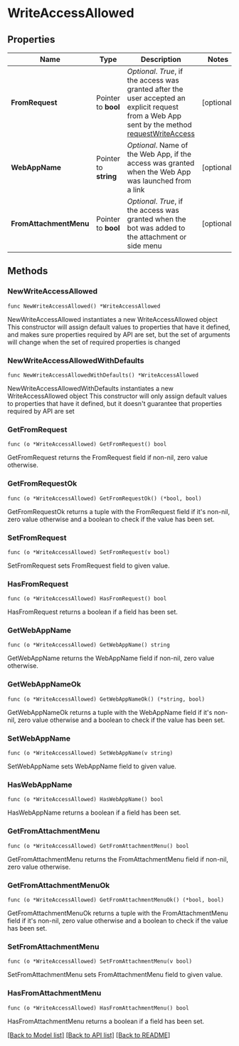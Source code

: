 # WriteAccessAllowed

## Properties

Name | Type | Description | Notes
------------ | ------------- | ------------- | -------------
**FromRequest** | Pointer to **bool** | *Optional*. *True*, if the access was granted after the user accepted an explicit request from a Web App sent by the method [requestWriteAccess](https://core.telegram.org/bots/webapps#initializing-mini-apps) | [optional] 
**WebAppName** | Pointer to **string** | *Optional*. Name of the Web App, if the access was granted when the Web App was launched from a link | [optional] 
**FromAttachmentMenu** | Pointer to **bool** | *Optional*. *True*, if the access was granted when the bot was added to the attachment or side menu | [optional] 

## Methods

### NewWriteAccessAllowed

`func NewWriteAccessAllowed() *WriteAccessAllowed`

NewWriteAccessAllowed instantiates a new WriteAccessAllowed object
This constructor will assign default values to properties that have it defined,
and makes sure properties required by API are set, but the set of arguments
will change when the set of required properties is changed

### NewWriteAccessAllowedWithDefaults

`func NewWriteAccessAllowedWithDefaults() *WriteAccessAllowed`

NewWriteAccessAllowedWithDefaults instantiates a new WriteAccessAllowed object
This constructor will only assign default values to properties that have it defined,
but it doesn't guarantee that properties required by API are set

### GetFromRequest

`func (o *WriteAccessAllowed) GetFromRequest() bool`

GetFromRequest returns the FromRequest field if non-nil, zero value otherwise.

### GetFromRequestOk

`func (o *WriteAccessAllowed) GetFromRequestOk() (*bool, bool)`

GetFromRequestOk returns a tuple with the FromRequest field if it's non-nil, zero value otherwise
and a boolean to check if the value has been set.

### SetFromRequest

`func (o *WriteAccessAllowed) SetFromRequest(v bool)`

SetFromRequest sets FromRequest field to given value.

### HasFromRequest

`func (o *WriteAccessAllowed) HasFromRequest() bool`

HasFromRequest returns a boolean if a field has been set.

### GetWebAppName

`func (o *WriteAccessAllowed) GetWebAppName() string`

GetWebAppName returns the WebAppName field if non-nil, zero value otherwise.

### GetWebAppNameOk

`func (o *WriteAccessAllowed) GetWebAppNameOk() (*string, bool)`

GetWebAppNameOk returns a tuple with the WebAppName field if it's non-nil, zero value otherwise
and a boolean to check if the value has been set.

### SetWebAppName

`func (o *WriteAccessAllowed) SetWebAppName(v string)`

SetWebAppName sets WebAppName field to given value.

### HasWebAppName

`func (o *WriteAccessAllowed) HasWebAppName() bool`

HasWebAppName returns a boolean if a field has been set.

### GetFromAttachmentMenu

`func (o *WriteAccessAllowed) GetFromAttachmentMenu() bool`

GetFromAttachmentMenu returns the FromAttachmentMenu field if non-nil, zero value otherwise.

### GetFromAttachmentMenuOk

`func (o *WriteAccessAllowed) GetFromAttachmentMenuOk() (*bool, bool)`

GetFromAttachmentMenuOk returns a tuple with the FromAttachmentMenu field if it's non-nil, zero value otherwise
and a boolean to check if the value has been set.

### SetFromAttachmentMenu

`func (o *WriteAccessAllowed) SetFromAttachmentMenu(v bool)`

SetFromAttachmentMenu sets FromAttachmentMenu field to given value.

### HasFromAttachmentMenu

`func (o *WriteAccessAllowed) HasFromAttachmentMenu() bool`

HasFromAttachmentMenu returns a boolean if a field has been set.


[[Back to Model list]](../README.md#documentation-for-models) [[Back to API list]](../README.md#documentation-for-api-endpoints) [[Back to README]](../README.md)


